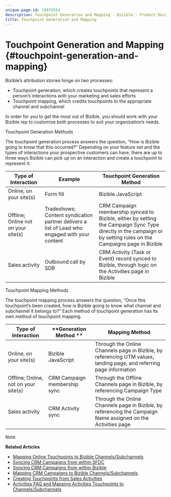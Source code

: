 ```yaml
---
unique-page-id: 18874554
description: Touchpoint Generation and Mapping - Bizible - Product Documentation
title: Touchpoint Generation and Mapping
---
```


# Touchpoint Generation and Mapping {#touchpoint-generation-and-mapping}

Bizible’s attribution stories hinge on two processes:

* Touchpoint generation, which creates touchpoints that represent a person’s interactions with your marketing and sales efforts
* Touchpoint mapping, which credits touchpoints to the appropriate channel and subchannel

In order for you to get the most out of Bizible, you should work with your Bizible rep to customize both processes to suit your organization’s needs.

Touchpoint Generation Methods  
  
The touchpoint generation process answers the question, “How is Bizible going to know that this occurred?” Depending on your feature set and the types of interactions your prospective customers can have, there are up to three ways Bizible can pick up on an interaction and create a touchpoint to represent it.

| **Type of Interaction** |**Example** |**Touchpoint Generation Method** |
|---|---|---|
| Online, on your site(s) |Form fill |Bizible JavaScript |
| Offline; Online not on your site(s) |Tradeshows; Content syndication partner delivers a list of Lead who engaged with your content |CRM Campaign membership synced to Bizible, either by setting the Campaign Sync Type directly in the campaign or by setting rules on the Campaigns page in Bizible |
| Sales activity |Outbound call by SDR |CRM Activity (Task or Event) record synced to Bizible, through logic on the Activities page in Bizible |

Touchpoint Mapping Methods  
  
The touchpoint mapping process answers the question, “Once this touchpoint’s been created, how is Bizible going to know what channel and subchannel it belongs to?” Each method of touchpoint generation has its own method of touchpoint mapping.

| **Type of Interaction** |**Generation Method ** |**Mapping Method** |
|---|---|---|
| Online, on your site(s) |Bizible JavaScript |Through the Online Channels page in Bizible, by referencing UTM values, landing page, and referring page information |
| Offline; Online, not on your site(s) |CRM Campaign membership sync |Through the Offline Channels page in Bizible, by referencing Campaign Type |
| Sales activity |CRM Activity sync |Through the Online Channels page in Bizible, by referencing the Campaign Name assigned on the Activities page |

>[!NOTE]
>
>**Related Articles**
>
>* [Mapping Online Touchpoints to Bizible Channels/Subchannels](http://docs.marketo.com/x/5AAgAQ)
>* [Syncing CRM Campaigns from within SFDC](http://docs.marketo.com/x/6AAgAQ)
>* [Syncing CRM Campaigns from within Bizible](http://docs.marketo.com/x/3AAgAQ)
>* [Mapping CRM Campaigns to Bizible Channels/Subchannels](http://docs.marketo.com/x/5gAgAQ)
>* [Creating Touchpoints from Sales Activities](http://docs.marketo.com/x/VAEgAQ)
>* [Activities FAQ and Mapping Activities Touchpoints to Channels/Subchannels](http://docs.marketo.com/x/UAEgAQ)
>

